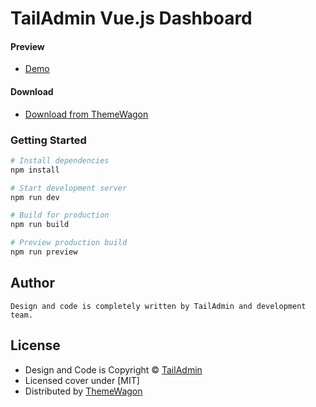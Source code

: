 # TailAdmin Vue.js Dashboard

#### Preview
 - [Demo](https://themewagon.github.io/tailadmin-vuejs/)

#### Download
 - [Download from ThemeWagon](https://themewagon.com/themes/tailadmin-vuejs/)


### Getting Started

```bash
# Install dependencies
npm install

# Start development server
npm run dev

# Build for production
npm run build

# Preview production build
npm run preview
```


## Author 
```
Design and code is completely written by TailAdmin and development team. 
```

## License

 - Design and Code is Copyright &copy; [TailAdmin](https://tailadmin.com/)
 - Licensed cover under [MIT]
 - Distributed by [ThemeWagon](https://themewagon.com)